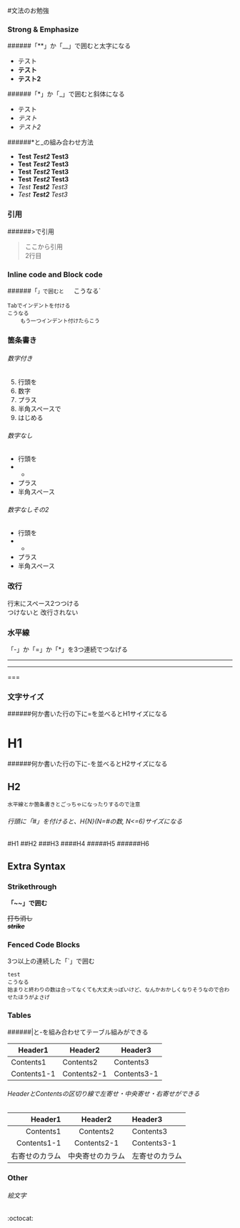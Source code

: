 #文法のお勉強

### Strong & Emphasize

######「**」か「__」で囲むと太字になる  

- テスト
- **テスト**
- __テスト2__  
  
  
######「*」か「_」で囲むと斜体になる  

- テスト
- *テスト*
- _テスト2_

######*と_の組み合わせ方法  

- **Test *Test2* Test3**
- __Test _Test2_ Test3__
- **Test _Test2_ Test3**
- __Test *Test2* Test3__
- *Test __Test2__ Test3*
- _Test **Test2** Test3_

   
### 引用
######&gt;で引用  

> ここから引用  
> 2行目

### Inline code and Block code
######「`」で囲むと  
`こうなる`

	Tabでインデントを付ける  
	こうなる  
		もう一つインデント付けたらこう

### 箇条書き
###### 数字付き
5. 行頭を
4. 数字
3. プラス
2. 半角スペースで
1. はじめる

###### 数字なし
* 行頭を
* *
* プラス
* 半角スペース

###### 数字なしその2
- 行頭を
- -
- プラス
- 半角スペース

### 改行
行末にスペース2つつける  
つけないと
改行されない  

### 水平線
「-」か「=」か「*」を3つ連続でつなげる
***
---
===


### 文字サイズ
######何か書いた行の下に=を並べるとH1サイズになる

H1
=  

######何か書いた行の下に-を並べるとH2サイズになる

H2
-

	水平線とか箇条書きとごっちゃになったりするので注意

###### 行頭に「#」を付けると、H{N}(N=#の数, N<=6)サイズになる
#H1
##H2
###H3
####H4
#####H5
######H6

## Extra Syntax

### Strikethrough
**「~~」で囲む**  

~~打ち消し~~  
**_~~strike~~_**  

### Fenced Code Blocks
3つ以上の連続した「`」で囲む

````
test
こうなる
始まりと終わりの数は合ってなくても大丈夫っぽいけど、なんかおかしくなりそうなので合わせたほうがよさげ
````

### Tables

######|と-を組み合わせてテーブル組みができる  

|   Header1   |   Header2   | Header3     |
| ----------- | ----------- | ----------- |
| Contents1   | Contents2   | Contents3   |
| Contents1-1 | Contents2-1 | Contents3-1 |

###### HeaderとContentsの区切り線で左寄せ・中央寄せ・右寄せができる

|   Header1   |   Header2   |   Header3   |
| ----------: | :---------: | :---------- |
| Contents1 | Contents2 | Contents3 |
| Contents1-1 | Contents2-1 | Contents3-1|
| 右寄せのカラム | 中央寄せのカラム | 左寄せのカラム |

### Other

###### 絵文字

:octocat:

